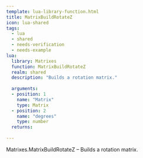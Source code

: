 ```yaml
---
template: lua-library-function.html
title: MatrixBuildRotateZ
icon: lua-shared
tags:
  - lua
  - shared
  - needs-verification
  - needs-example
lua:
  library: Matrixes
  function: MatrixBuildRotateZ
  realm: shared
  description: "Builds a rotation matrix."
  
  arguments:
  - position: 1
    name: "Matrix"
    type: Matrix
  - position: 2
    name: "degrees"
    type: number
  returns:
    
---
```


<div class="lua__search__keywords">
Matrixes.MatrixBuildRotateZ &#x2013; Builds a rotation matrix.
</div>
